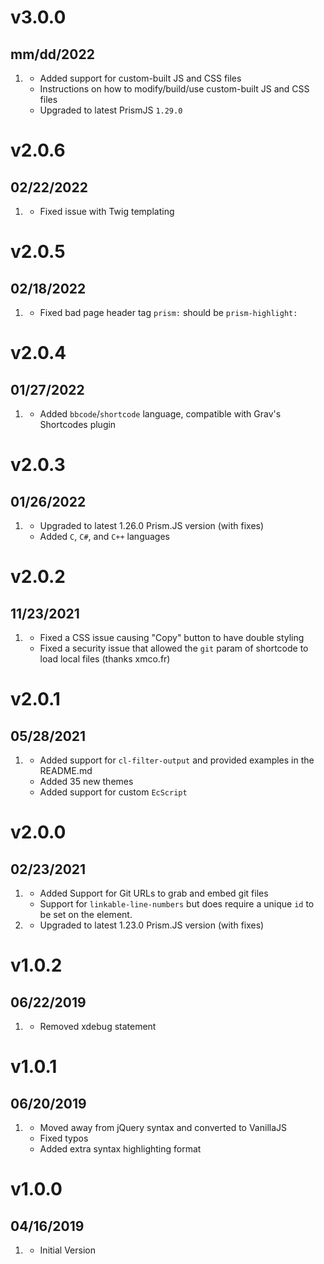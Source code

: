 # v3.0.0
## mm/dd/2022

1. [](#new)
    * Added support for custom-built JS and CSS files
    * Instructions on how to modify/build/use custom-built JS and CSS files
    * Upgraded to latest PrismJS `1.29.0`

# v2.0.6
## 02/22/2022

1. [](#bugfix)
    * Fixed issue with Twig templating
    
# v2.0.5
## 02/18/2022

1. [](#bugfix)
   * Fixed bad page header tag `prism:` should be `prism-highlight:`

# v2.0.4
## 01/27/2022

1. [](#new)
   * Added `bbcode`/`shortcode` language, compatible with Grav's Shortcodes plugin
 
# v2.0.3
## 01/26/2022

1. [](#improved)
    * Upgraded to latest 1.26.0 Prism.JS version (with fixes)
    * Added `C`, `C#`, and `C++` languages

# v2.0.2
## 11/23/2021

1. [](#bugfix)
   * Fixed a CSS issue causing "Copy" button to have double styling
   * Fixed a security issue that allowed the `git` param of shortcode to load local files (thanks xmco.fr)

# v2.0.1
## 05/28/2021

1. [](#new)
    * Added support for `cl-filter-output` and provided examples in the README.md
    * Added 35 new themes
    * Added support for custom `EcScript`  

# v2.0.0
## 02/23/2021

1. [](#new)
    * Added Support for Git URLs to grab and embed git files
    * Support for `linkable-line-numbers` but does require a unique `id` to be set on the element.
1. [](#improved)
    * Upgraded to latest 1.23.0 Prism.JS version (with fixes)

# v1.0.2
## 06/22/2019

1. [](#bugfix)
    * Removed xdebug statement

# v1.0.1
## 06/20/2019

1. [](#improved)
    * Moved away from jQuery syntax and converted to VanillaJS
    * Fixed typos
    * Added extra syntax highlighting format

# v1.0.0
## 04/16/2019

1. [](#new)
    * Initial Version
